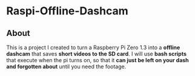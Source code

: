 # Raspi-Offline-Dashcam
## About

This is a project I created to turn a Raspberry Pi Zero 1.3 into a **offline dashcam** that saves **short videos to the SD card**. I will use **bash scripts** that execute when the pi turns on, so that it **can just be left on your dash and forgotten about** until you need the footage.
